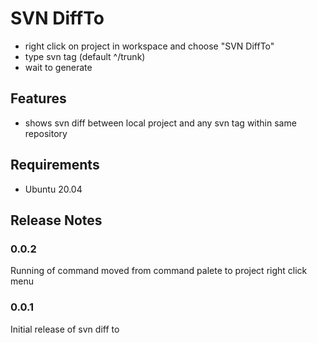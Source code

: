 # SVN DiffTo 

* right click on project in workspace and choose "SVN DiffTo"
* type svn tag (default ^/trunk)
* wait to generate

## Features

* shows svn diff between local project and any svn tag within same repository

## Requirements

* Ubuntu 20.04

## Release Notes

### 0.0.2

Running of command moved from command palete to project right click menu

### 0.0.1

Initial release of svn diff to
